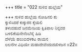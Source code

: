 +++
title = "022 ಸುಳಿವ ಹುಲ್ಲೆಯ"

+++
ಸುಳಿವ ಹುಲ್ಲೆಯ ಸೋಹಿನಲಿ ಕು  
ಕ್ಕುಳಿಸಿದರೆ ಕುಕ್ಕುರನ ಕೈಯಲಿ  
ತಳುವಹುದೆ ಜನಮೇಜಯ ಕ್ಷಿತಿಪಾಲ ನಿನ್ನವರ  
ಬಳಲಿಕೆಯನೇನೆಂಬೆನೈ ಹಿಡಿ  
ದೆಳೆಯೆ ಹಲುಬಿದಳಕಟ ರಾಯನ   
ಲಲನೆಗೀ ವಿಧಿಯೇ ಮಹಾದೇವೆಂದುದಖಿಳಜನ    ॥22॥